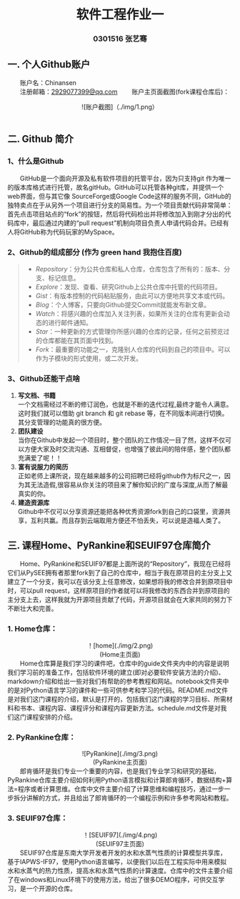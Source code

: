 # <div align=center>**软件工程作业一**
### <center>0301516 张艺骞</center>

## 一. 个人Github账户
&emsp;&emsp;账户名：Chinansen  
&emsp;&emsp;注册邮箱：2929077399@qq.com 
&emsp;&emsp;账户主页面截图(fork课程仓库后)：  
<div align=center>![账户截图]（./img/1.png）</div>   

## 二. Github 简介
### 1、什么是Github
&emsp;&emsp;GitHub是一个面向开源及私有软件项目的托管平台，因为只支持git 作为唯一的版本库格式进行托管，故名gitHub。GitHub可以托管各种git库，并提供一个web界面，但与其它像 SourceForge或Google Code这样的服务不同，GitHub的独特卖点在于从另外一个项目进行分支的简易性。为一个项目贡献代码非常简单：首先点击项目站点的“fork”的按钮，然后将代码检出并将修改加入到刚才分出的代码库中，最后通过内建的“pull request”机制向项目负责人申请代码合并。已经有人将GitHub称为代码玩家的MySpace。



### 2、Github的组成部分 (作为 green hand 我抱住百度)
>* *Repository*：分为公共仓库和私人仓库，仓库包含了所有的：版本、分支、标记信息。  
>* *Explore*：发现、查看、研究Github上公共仓库中托管的代码项目。  
>* *Gist*：有版本控制的代码粘贴服务，由此可以方便地共享文本或代码。  
>* *Blog*：个人博客，只要向Github提交Commit就能发布新文章。  
>* *Watch*：将感兴趣的仓库加入关注列表，如果所关注的仓库有更新会动态的进行邮件通知。  
>* *Star*：一种更新的方式管理你所感兴趣的仓库的记录，任何之前预览过的仓库都能在其页面中找到。  
>* *Fork*：最重要的功能之一，克隆别人仓库的代码到自己的项目中。可以作为子模块的形式使用，或二次开发。
### 3、Github还能干点啥
1. **写文档、书籍**  
一个文档需经过不断的修订润色，也就是不断的迭代过程,最终才能令人满意。这时我们就可以借助 git branch 和 git rebase 等，在不同版本间进行切换。其分支管理的功能真的很方便。
2. **团队建设**  
当你在Github中发起一个项目时，整个团队的工作情况一目了然，这样不仅可以方便大家及时交流沟通、互相督促，也增强了彼此间的陪伴感，整个团队都充满爱了呢！！
3. **富有说服力的简历**  
正如老师上课所说，现在越来越多的公司招聘已经将github作为标尺之一，因为其无法造假,很容易从你关注的项目来了解你知识的广度与深度,从而了解最真实的你。  
4. **建造资源库**  
Github中不仅可以分享资源还能把各种优秀资源fork到自己的口袋里，资源共享，互利共赢。而且存到云端取用方便还不怕丢失，可以说是造福人类了。
## 三. 课程Home、PyRankine和SEUIF97仓库简介  
&emsp;&emsp;Home、PyRankine和SEUIF97都是上面所说的“Repository”，我现在已经将它们从PySEE拥有者那里fork到了自己的仓库中，相当于我在原项目的主分支上又建立了一个分支，我可以在该分支上任意修改，如果想将我的修改合并到原项目中时，可以pull request，这样原项目的作者就可以将我修改的东西合并到原项目的主分支上去，这样我就为开源项目贡献了代码，开源项目就会在大家共同的努力下不断壮大和完善。  
 

 
### 1. Home仓库：    
<div align=center>！[home](./img/2.png)</div>  
<center>(Home主页面)</center>
&emsp;&emsp;Home仓库算是我们学习的课件吧，仓库中的guide文件夹内中的内容是说明我们学习前的准备工作，包括软件环境的建立(即对必要软件安装方法的介绍)、markdown介绍和给出一些对我们有帮助的参考教程和网站。notebook文件夹中的是对Python语言学习的课件和一些可供参考和学习的代码。README.md文件是对我们这门课程的介绍，默认是打开的，包括我们这门课程的学习目标、所需材料和书本、课程内容、课程评分和课程内容更新方法。schedule.md文件是对我们这门课程安排的介绍。</br>

### 2. PyRankine仓库：  
<div align=center>![PyRankine](./img/3.png)</div>  
<center>(PyRankine主页面)</center>  
&emsp;&emsp;郎肯循环是我们专业一个重要的内容，也是我们专业学习和研究的基础，PyRankine仓库主要介绍如何利用Python语言模拟和计算郎肯循环，数据结构+算法=程序或者计算思维。仓库中文件主要介绍了计算思维和编程技巧，通过一步一步拆分讲解的方式，并且给出了郎肯循环的一个编程示例和许多参考网站和教程。  

### 3. SEUIF97仓库：  
<div align=center>！[SEUIF97](./img/4.png)</div>  
<center>(SEUIF97主页面)</center>
&emsp;&emsp;SEUIF97仓库是东南大学开发者开发的水和水蒸气性质的计算模型共享库，基于IAPWS-IF97，使用Python语言编写，以便我们以后在工程实际中用来模拟水和水蒸气的热力性质，提高水和水蒸气性质的计算速度。仓库中的文件主要介绍了在windows和Linux环境下的使用方法，给出了很多DEMO程序，可供交互学习，是一个开源的仓库。



